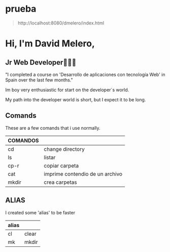 # prueba
>http://localhost:8080/dmelero/index.html
# Hi, I'm David Melero, 
## Jr Web Developer👨🏾‍💻

"I completed a course on 'Desarrollo de aplicaciones con tecnología Web' in Spain over the last few months."

Im boy very enthusiastic for start on the developer´s world.

My path into the developer world is short, but I expect it to be long.

## Comands

These are a few comands that i use normally.

| COMANDOS||
|----|--------|
|cd  | change directory|
|ls  | listar|
|cp-r|copiar carpeta|
|cat | imprime contendio de un archivo|
|mkdir| crea carpetas|

## ALIAS
I created some 'alias' to be faster

|alias||
|-----|-----|
| cl  |clear|
|mk   |mkdir|
